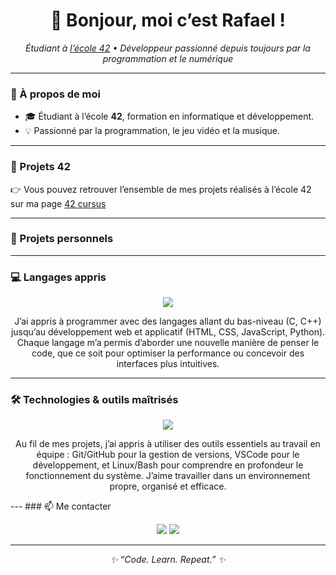 <h1 align="center">👋 Bonjour, moi c’est Rafael !</h1>

<p align="center">
  <em>Étudiant à <a href="https://42.fr/">l’école 42</a> • Développeur passionné depuis toujours par la programmation et le numérique</em>
</p>

---

### 🚀 À propos de moi

- 🎓 Étudiant à l’école **42**, formation en informatique et développement.  
- 💡 Passionné par la programmation, le jeu vidéo et la musique. 
---

### 🧱 Projets 42
👉 Vous pouvez retrouver l’ensemble de mes projets réalisés à l’école 42 sur ma page <a href="https://github.com/rjacquet31/42cursus/">42 cursus</a>

---

### 🧩 Projets personnels


---
### 💻 Langages appris

<p align="center">
  <img src="https://skillicons.dev/icons?i=c,cpp,python,html,css,js" />
</p>

<p align="center">
  J’ai appris à programmer avec des langages allant du bas-niveau (C, C++)  
  jusqu’au développement web et applicatif (HTML, CSS, JavaScript, Python).  
  Chaque langage m’a permis d’aborder une nouvelle manière de penser le code,  
  que ce soit pour optimiser la performance ou concevoir des interfaces plus intuitives.
</p>

---

### 🛠️ Technologies & outils maîtrisés

<p align="center">
  <img src="https://skillicons.dev/icons?i=vscode,git,github,linux,bash" />
</p>

<p align="center">
  Au fil de mes projets, j’ai appris à utiliser des outils essentiels au travail en équipe :  
  Git/GitHub pour la gestion de versions, VSCode pour le développement,  
  et Linux/Bash pour comprendre en profondeur le fonctionnement du système.  
  J’aime travailler dans un environnement propre, organisé et efficace.
</p>
---
### 📫 Me contacter

<p align="center">
  <a href="https://www.linkedin.com/in/rafael-jacquet31"><img src="https://img.shields.io/badge/-LinkedIn-blue?style=for-the-badge&logo=linkedin" /></a>
  <a href="mailto:rafael.jacquet.31@gmail.com"><img src="https://img.shields.io/badge/-Email-red?style=for-the-badge&logo=gmail&logoColor=white" /></a>
</p>

---

<p align="center">
  <em>✨ “Code. Learn. Repeat.” ✨</em>
</p>











